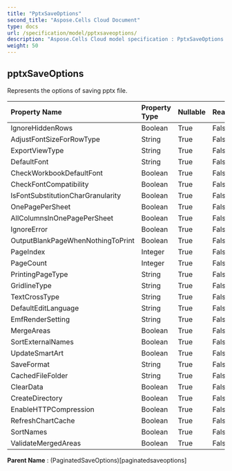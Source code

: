 ```yaml
---
title: "PptxSaveOptions"
second_title: "Aspose.Cells Cloud Document"
type: docs
url: /specification/model/pptxsaveoptions/
description: "Aspose.Cells Cloud model specification : PptxSaveOptions. Effortlessly handle Excel and other spreadsheet documents with features like opening, generating, editing, splitting, merging, comparing, and converting."
weight: 50
---
```


## **pptxSaveOptions**

Represents the options of saving pptx file. 

| Property Name | Property Type | Nullable |  ReadOnly | DefaultValue | Description | 
| :- | :- | :- |:- |  :- | :- |
| IgnoreHiddenRows | Boolean | True |  False |  |  |  
| AdjustFontSizeForRowType | String | True |  False |  |  |  
| ExportViewType | String | True |  False |  |  |  
| DefaultFont | String | True |  False |  |  |  
| CheckWorkbookDefaultFont | Boolean | True |  False |  |  |  
| CheckFontCompatibility | Boolean | True |  False |  |  |  
| IsFontSubstitutionCharGranularity | Boolean | True |  False |  |  |  
| OnePagePerSheet | Boolean | True |  False |  |  |  
| AllColumnsInOnePagePerSheet | Boolean | True |  False |  |  |  
| IgnoreError | Boolean | True |  False |  |  |  
| OutputBlankPageWhenNothingToPrint | Boolean | True |  False |  |  |  
| PageIndex | Integer | True |  False |  |  |  
| PageCount | Integer | True |  False |  |  |  
| PrintingPageType | String | True |  False |  |  |  
| GridlineType | String | True |  False |  |  |  
| TextCrossType | String | True |  False |  |  |  
| DefaultEditLanguage | String | True |  False |  |  |  
| EmfRenderSetting | String | True |  False |  |  |  
| MergeAreas | Boolean | True |  False |  |  |  
| SortExternalNames | Boolean | True |  False |  |  |  
| UpdateSmartArt | Boolean | True |  False |  |  |  
| SaveFormat | String | True |  False |  |  |  
| CachedFileFolder | String | True |  False |  |  |  
| ClearData | Boolean | True |  False |  |  |  
| CreateDirectory | Boolean | True |  False |  |  |  
| EnableHTTPCompression | Boolean | True |  False |  |  |  
| RefreshChartCache | Boolean | True |  False |  |  |  
| SortNames | Boolean | True |  False |  |  |  
| ValidateMergedAreas | Boolean | True |  False |  |  |  

**Parent Name** : (PaginatedSaveOptions)[paginatedsaveoptions]

